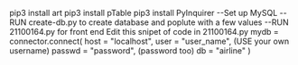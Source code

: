 pip3 install art
pip3 install pTable
pip3 install PyInquirer
--Set up MySQL
--RUN create-db.py to create database and poplute with a few values
--RUN 21100164.py for front end
Edit this snipet of code in 21100164.py 
mydb = connector.connect(
    host = "localhost",
    user = "user_name", (USE your own username)
    passwd = "password", (password too)
    db = "airline"
)
